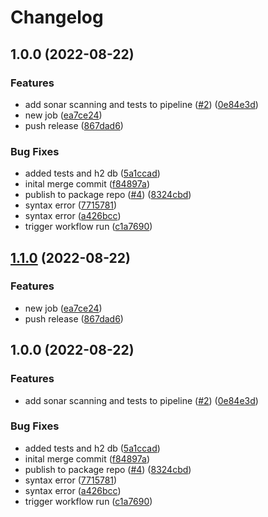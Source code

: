 # Changelog

## 1.0.0 (2022-08-22)


### Features

* add sonar scanning and tests to pipeline ([#2](https://github.com/peter-halligan/todo/issues/2)) ([0e84e3d](https://github.com/peter-halligan/todo/commit/0e84e3dad0b47e9ed14b8586fffa79cd01154e6f))
* new job ([ea7ce24](https://github.com/peter-halligan/todo/commit/ea7ce24808c4765c996210e8def3e65488d30bf3))
* push release ([867dad6](https://github.com/peter-halligan/todo/commit/867dad601c94b7de68e9b45f9eec6de197e75a8e))


### Bug Fixes

* added tests and h2 db ([5a1ccad](https://github.com/peter-halligan/todo/commit/5a1ccad17469a774f397137a38c190ca100874cc))
* inital merge commit ([f84897a](https://github.com/peter-halligan/todo/commit/f84897a64734ec9522e6597b69b928fa22b3dc25))
* publish to package repo ([#4](https://github.com/peter-halligan/todo/issues/4)) ([8324cbd](https://github.com/peter-halligan/todo/commit/8324cbd0ba9d3db8336d81003c0cf1c636410242))
* syntax error ([7715781](https://github.com/peter-halligan/todo/commit/77157816391c12ad2ee18ae529c0661c7bd0202e))
* syntax error ([a426bcc](https://github.com/peter-halligan/todo/commit/a426bcc90cabeae432961172429dbe1da398e810))
* trigger workflow run ([c1a7690](https://github.com/peter-halligan/todo/commit/c1a7690996b1ed18c3d7eff7c11f0e8e4ada56e9))

## [1.1.0](https://github.com/peter-halligan/todo/compare/v1.0.0...v1.1.0) (2022-08-22)


### Features

* new job ([ea7ce24](https://github.com/peter-halligan/todo/commit/ea7ce24808c4765c996210e8def3e65488d30bf3))
* push release ([867dad6](https://github.com/peter-halligan/todo/commit/867dad601c94b7de68e9b45f9eec6de197e75a8e))

## 1.0.0 (2022-08-22)


### Features

* add sonar scanning and tests to pipeline ([#2](https://github.com/peter-halligan/todo/issues/2)) ([0e84e3d](https://github.com/peter-halligan/todo/commit/0e84e3dad0b47e9ed14b8586fffa79cd01154e6f))


### Bug Fixes

* added tests and h2 db ([5a1ccad](https://github.com/peter-halligan/todo/commit/5a1ccad17469a774f397137a38c190ca100874cc))
* inital merge commit ([f84897a](https://github.com/peter-halligan/todo/commit/f84897a64734ec9522e6597b69b928fa22b3dc25))
* publish to package repo ([#4](https://github.com/peter-halligan/todo/issues/4)) ([8324cbd](https://github.com/peter-halligan/todo/commit/8324cbd0ba9d3db8336d81003c0cf1c636410242))
* syntax error ([7715781](https://github.com/peter-halligan/todo/commit/77157816391c12ad2ee18ae529c0661c7bd0202e))
* syntax error ([a426bcc](https://github.com/peter-halligan/todo/commit/a426bcc90cabeae432961172429dbe1da398e810))
* trigger workflow run ([c1a7690](https://github.com/peter-halligan/todo/commit/c1a7690996b1ed18c3d7eff7c11f0e8e4ada56e9))
